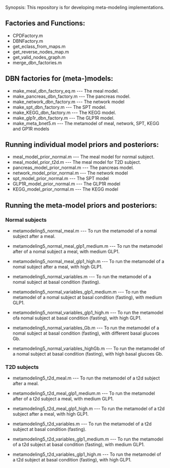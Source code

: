 Synopsis:
This repository is for developing meta-modeling implementations. 

## Factories and Functions:
* CPDFactory.m  
* DBNFactory.m   
* get_eclass_from_maps.m    
* get_reverse_nodes_map.m   
* get_valid_nodes_graph.m   
* merge_dbn_factories.m  

## DBN factories for (meta-)models:
* make_meal_dbn_factory_eq.m --- The meal model.
* make_pancreas_dbn_factory.m --- The pancreas model. 
* make_network_dbn_factory.m --- The network model  
* make_spt_dbn_factory.m --- The SPT model. 
* make_KEGG_dbn_factory.m --- The KEGG model.   
* make_glp1r_dbn_factory.m --- The GLP1R model. 
* make_meta_bnet5.m --- The metamodel of meal, network, SPT, KEGG and GP1R models

## Running individual model priors and posteriors:
* meal_model_prior_normal.m --- The meal model for normal subject. 
* meal_model_prior_t2d.m --- The meal model for T2D subject. 
* pancreas_model_prior_normal.m --- The pancreas model. 
* network_model_prior_normal.m --- The network model 
* spt_model_prior_normal.m --- The SPT model 
* GLP1R_model_prior_normal.m --- The GLP1R model  
* KEGG_model_prior_normal.m --- The KEGG model  

## Running the meta-model priors and posteriors:
### Normal subjects
* metamodeling5_normal_meal.m --- To run the metamodel of a nomal subject after a meal.  
* metamodeling5_normal_meal_glp1_medium.m ---  To run the metamodel after of a nomal subject a meal, with medium GLP1.   
* metamodeling5_normal_meal_glp1_high.m --- To run the metamodel of a nomal subject after a meal, with high GLP1.   

* metamodeling5_normal_variables.m --- To run the metamodel of a nomal subject at basal condition (fasting).  
* metamodeling5_normal_variables_glp1_medium.m --- To run the metamodel of a nomal subject at basal condition (fasting), with medium GLP1.   
* metamodeling5_normal_variables_glp1_high.m --- To run the metamodel ofa nomal subject at basal condition (fasting), with high GLP1.  

* metamodeling5_normal_variables_Gb.m --- To run the metamodel of a nomal subject at basal condition (fasting), with different basal glucoes Gb.   
* metamodeling5_normal_variables_highGb.m --- To run the metamodel of a nomal subject at basal condition (fasting), with high basal glucoes Gb.   

### T2D subjects
* metamodeling5_t2d_meal.m --- To run the metamodel of a t2d subject after a meal. 
* metamodeling5_t2d_meal_glp1_medium.m ---  To run the metamodel after of a t2d subject a meal, with medium GLP1.   
* metamodeling5_t2d_meal_glp1_high.m --- To run the metamodel of a t2d subject after a meal, with high GLP1.   

* metamodeling5_t2d_variables.m --- To run the metamodel of a t2d subject at basal condition (fasting).  
* metamodeling5_t2d_variables_glp1_medium.m --- To run the metamodel of a t2d subject at basal condition (fasting), with medium GLP1.   
* metamodeling5_t2d_variables_glp1_high.m --- To run the metamodel of a t2d subject at basal condition (fasting), with high GLP1.   
